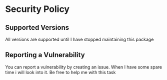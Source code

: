 # Security Policy

## Supported Versions

All versions are supported until I have stopped maintaining this package

## Reporting a Vulnerability

You can report a vulnerability by creating an issue.
When I have some spare time i will look into it.
Be free to help me with this task
